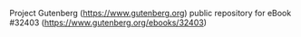 Project Gutenberg (https://www.gutenberg.org) public repository for eBook #32403 (https://www.gutenberg.org/ebooks/32403)
